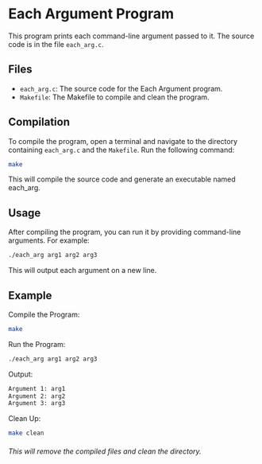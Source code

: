 # Each Argument Program

This program prints each command-line argument passed to it. The source code is in the file `each_arg.c`.

## Files
- `each_arg.c`: The source code for the Each Argument program.
- `Makefile`: The Makefile to compile and clean the program.

## Compilation

To compile the program, open a terminal and navigate to the directory containing `each_arg.c` and the `Makefile`. Run the following command:

```sh
make
```

This will compile the source code and generate an executable named each_arg.

## Usage

After compiling the program, you can run it by providing command-line arguments. For example:

```sh
./each_arg arg1 arg2 arg3
```

This will output each argument on a new line.

## Example

Compile the Program:

```sh
make
```

Run the Program:

```sh
./each_arg arg1 arg2 arg3
```

Output:

```sh
Argument 1: arg1
Argument 2: arg2
Argument 3: arg3
```

Clean Up:

```sh
make clean
```
###### This will remove the compiled files and clean the directory.
